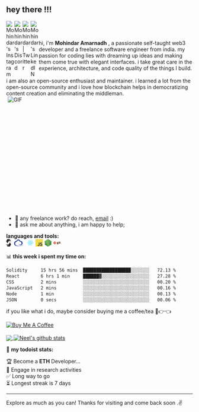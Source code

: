 ## hey there !!!
<a href="https://www.instagram.com/__mohindar.amarnadh__/">
  <img align="left" alt="Mohindar's Instagram" width="22px" src="https://raw.githubusercontent.com/hussainweb/hussainweb/main/icons/instagram.png" />
</a>
<a href="https://discord.com/channels/@me">
  <img align="left" alt="Mohindar's Discord" width="22px" src="https://raw.githubusercontent.com/peterthehan/peterthehan/master/assets/discord.svg" />
</a>
<a href="https://twitter.com/DMohindar">
  <img align="left" alt="Mohindar | Twitter" width="22px" src="https://raw.githubusercontent.com/peterthehan/peterthehan/master/assets/twitter.svg" />
</a>
<a href="https://www.linkedin.com/in/devarampati-mohindar-b77a28150/">
  <img align="left" alt="Mohindar's LinkedIN" width="22px" src="https://raw.githubusercontent.com/peterthehan/peterthehan/master/assets/linkedin.svg" />
</a>

<br />
<br></br>
hi, i'm <b>Mohindar Amarnadh</b> , a passionate self-taught web3 developer and a freelance software engineer from india. my passion for coding lies with dreaming up ideas and making them come true with elegant interfaces. i take great care in the experience, architecture, and code quality of the things I build.
<br></br>
i am also an open-source enthusiast and maintainer. i learned a lot from the open-source community and i love how blockchain helps in democratizing content creation and eliminating the middleman.


  <img align="right" alt="GIF" src="https://github.com/abhisheknaiidu/abhisheknaiidu/blob/master/code.gif?raw=true" width="500" height="320" />
  
- 💼 any freelance work? do reach, [email](mailto:d.mohindar1999@gmail.com) :)
- 💬 ask me about anything, i am happy to help;


**languages and tools:**  
<code><img height="20" src="https://github.com/mohindar99/mohindar99/blob/main/solidity-logo.png"></code>
<code><img height="20" src="https://github.com/mohindar99/mohindar99/blob/main/ethers.png"></code>
<code><img height="20" src="https://raw.githubusercontent.com/github/explore/80688e429a7d4ef2fca1e82350fe8e3517d3494d/topics/react/react.png"></code>
<code><img height="20" src="https://raw.githubusercontent.com/github/explore/80688e429a7d4ef2fca1e82350fe8e3517d3494d/topics/javascript/javascript.png"></code>
<code><img height="20" src="https://raw.githubusercontent.com/github/explore/80688e429a7d4ef2fca1e82350fe8e3517d3494d/topics/nodejs/nodejs.png"></code>
<code><img height="20" src="https://raw.githubusercontent.com/github/explore/80688e429a7d4ef2fca1e82350fe8e3517d3494d/topics/git/git.png"></code>

📊 **this week i spent my time on:**
<!--START_SECTION:waka-->

```text
Solidity     15 hrs 56 mins  ██████████████████░░░░░░░   72.13 %
React        6 hrs 1 min     ██████▓░░░░░░░░░░░░░░░░░░   27.28 %
CSS          2 mins          ░░░░░░░░░░░░░░░░░░░░░░░░░   00.20 %
JavaScript   2 mins          ░░░░░░░░░░░░░░░░░░░░░░░░░   00.16 %
Node         1 min           ░░░░░░░░░░░░░░░░░░░░░░░░░   00.13 %
JSON         0 secs          ░░░░░░░░░░░░░░░░░░░░░░░░░   00.06 %
```

<!--END_SECTION:waka-->

if you like what i do, maybe consider buying me a coffee/tea 🥺👉👈

<a href="https://www.buymeacoffee.com/abhisheknaiidu" target="_blank"><img src="https://cdn.buymeacoffee.com/buttons/v2/default-red.png" alt="Buy Me A Coffee" width="150" ></a>
<br></br>
<a href="https://github.com/mohindar99">
<img align="center" src="https://github-readme-stats.vercel.app/api/top-langs/?username=mohindar99&theme=light&layout=compact&exclude_repo=colordetection"/>  <img align="center" src="https://github-readme-stats.vercel.app/api?username=mohindar99&show_icons=true&theme=light&line_height=20" alt="Neel's github stats"/>
</a>

🚧 **my todoist stats:**
<!-- TODO-IST:START -->
🏆  Become a <b>ETH</b> Developer...           
🌸  Engage in research activities       
✅  Long way to go           
⏳  Longest streak is 7 days
<!-- TODO-IST:END -->
---
Explore as much as you can! Thanks for visiting and come back soon .✌️


